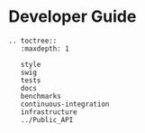 # Developer Guide

```eval_rst
.. toctree::
   :maxdepth: 1

   style
   swig
   tests
   docs
   benchmarks
   continuous-integration
   infrastructure
   ../Public_API
```
